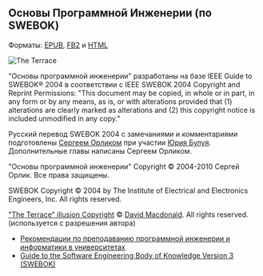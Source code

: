 ## Основы Программной Инженерии (по SWEBOK)

Форматы: [EPUB](https://bronevichok.ru/static/swebok_2004_ru.epub), [FB2](https://bronevichok.ru/static/swebok_2004_ru.fb2) и [HTML](https://bronevichok.ru/static/swebok_2004_ru.html)

![The Terrace](images/Terrace.jpg)

"Основы программной инженерии" разработаны на базе IEEE Guide to SWEBOK® 2004 в соответствии с IEEE SWEBOK 2004 Сopyright and Reprint
Permissions: "This document may be copied, in whole or in part, in any form or by any means, as is, or with alterations provided that 
(1) alterations are clearly marked as alterations and (2) this copyright notice is included unmodified in any copy."

Русский перевод SWEBOK 2004 с замечаниями и комментариями подготовлены [Сергеем
Орликом](https://www.linkedin.com/in/sorlik) при участии [Юрия Булуя](https://ru.linkedin.com/in/yurybuluy).
Дополнительные главы написаны Сергеем Орликом.

"Основы программной инженерии" Сopyright © 2004-2010 Сергей Орлик. Все права защищены.

SWEBOK Сopyright © 2004 by The Institute of Electrical and Electronics Engineers, Inc. All rights reserved.

["The Terrace" illusion Copyright](http://www.cambiguities.com/Illusion_Site/Cambiguities_David_Macdonald_Illusions___Image___Terrace_Illusion.html) © [David Macdonald](http://users.skynet.be/fa414202/Cambiguities/Illusion_Site/Cambiguities_David_Macdonald_Illusions___Image___Terrace_Illusion.html). All rights reserved. (используется с разрешения автора)

- [Рекомендации по преподаванию программной инженерии и информатики в университетах](https://oops.math.spbu.ru/SE/se2004r.pdf)
- [Guide to the Software Engineering Body of Knowledge Version 3 (SWEBOK)](https://github.com/ligurio/swebook-v3/)
